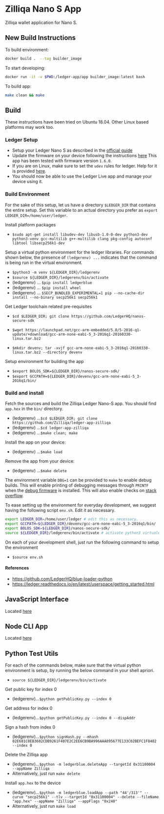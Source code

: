 # Zilliqa Nano S App

Zilliqa wallet application for Nano S.

## New Build Instructions

To build environment:

```sh
docker build .  --tag builder_image
```

To start developing:

```sh
docker run -it -v $PWD:/ledger-app/app builder_image:latest bash
```

To build app:

```sh
make clean && make
```

## Build

These instructions have been tried on Ubuntu 18.04. Other Linux based platforms
may work too.

### Ledger Setup

- Setup your Ledger Nano S as described in the
  [official guide](https://support.ledger.com/hc/en-us/articles/360000613793)
- Update the firmware on your device following the instructions
  [here](https://support.ledger.com/hc/en-us/articles/360002731113-Update-device-firmware)
  This app has been tested with firmware version `1.6.0`.
- If you are on Linux, make sure to set the `udev` rules for ledger. Help for it
  is provided
  [here](https://support.ledger.com/hc/en-us/articles/115005165269-Fix-connection-issues).
- You should now be able to use the Ledger Live app and manage your device using
  it.

### Build Environment

For the sake of this setup, let us have a directory `$LEDGER_DIR` that contains
the entire setup. Set this variable to an actual directory you prefer as
`export LEDGER_DIR=/home/user/ledger`.

Install platform packages

- `$sudo apt-get install libudev-dev libusb-1.0-0-dev python3-dev python3-venv gcc-multilib g++-multilib clang pkg-config autoconf libtool libsecp256k1-dev`

Setup a virtual python environment for the ledger libraries. For commands shown
below, the presence of `(ledgerenv) ...` indicates that the command is being run
in the virtual environment.

- `$python3 -m venv ${LEDGER_DIR}/ledgerenv`
- `$source ${LEDGER_DIR}/ledgerenv/bin/activate`
- (ledgerenv) ... `$pip install ledgerblue`
- (ledgerenv) ... `$pip install wheel`
- (ledgerenv) ...
  `$SECP_BUNDLED_EXPERIMENTAL=1 pip --no-cache-dir install --no-binary secp256k1 secp256k1`

Get Ledger toolchain related pre-requisites

- `$cd $LEDGER_DIR; git clone https://github.com/LedgerHQ/nanos-secure-sdk`

- `$wget https://launchpad.net/gcc-arm-embedded/5.0/5-2016-q1-update/+download/gcc-arm-none-eabi-5_3-2016q1-20160330-linux.tar.bz2`
- `$mkdir devenv; tar -xvjf gcc-arm-none-eabi-5_3-2016q1-20160330-linux.tar.bz2 --directory devenv`

Setup environment for building the app

- `$export BOLOS_SDK=${LEDGER_DIR}/nanos-secure-sdk/`
- `$export GCCPATH=${LEDGER_DIR}/devenv/gcc-arm-none-eabi-5_3-2016q1/bin/`

### Build and install

Fetch the sources and build the Zilliqa Ledger Nano-S app. You should find
`app.hex` in the `bin/` directory.

- (ledgerenv)
  ...`$cd $LEDGER_DIR; git clone https://github.com/Zilliqa/ledger-app-zilliqa`
- (ledgerenv) ...`$cd ledger-app-zilliqa`
- (ledgerenv) ...`$make clean; make`

Install the app on your device:

- (ledgerenv) ...`$make load`

Remove the app from your device:

- (ledgerenv) ...`$make delete`

The environment variable `DBG=1` can be provided to `make` to enable debug
builds. This will enable printing of debugging messages through `PRINTF` when
the
[debug firmware](https://ledger.readthedocs.io/en/latest/userspace/debugging.html)
is installed. This will also enable checks on
[stack overflow](https://ledger.readthedocs.io/en/latest/userspace/troubleshooting.html#stack-overflows).

To ease setting up the environment for everyday development, we suggest having
the following script `env.sh`. Edit it as necessary.

```bash
export LEDGER_DIR=/home/user/ledger # edit this as necessary.
export GCCPATH=${LEDGER_DIR}/devenv/gcc-arm-none-eabi-5_3-2016q1/bin/
export BOLOS_SDK=${LEDGER_DIR}/nanos-secure-sdk/
source ${LEDGER_DIR}/ledgerenv/bin/activate # activate python3 virtualenv
```

On each of your development shell, just run the following command to setup the
environment

- `$source env.sh`

#### References

- https://github.com/LedgerHQ/blue-loader-python
- https://ledger.readthedocs.io/en/latest/userspace/getting_started.html

## JavaScript Interface

Located [here](https://github.com/CryptoAeon/zil-ledger-js-interface)

## Node CLI App

Located [here](https://github.com/CryptoAeon/zil-ledger-node-app)

## Python Test Utils

For each of the commands below, make sure that the virtual python environment is
setup, by running the below command in your shell apriori.

- `source ${LEDGER_DIR}/ledgerenv/bin/activate`

Get public key for index 0

- (ledgerenv)...`$python getPublicKey.py --index 0`

Get address for index 0

- (ledgerenv)...`$python getPublicKey.py --index 0 --dispAddr`

Sign a hash from index 0

- (ledgerenv)...`$python signHash.py --mhash 02E681C8EB3602CDB9261F407E2C2EE6CB9BA996AAA895677E133C02BEFC1F8482 --index 0`

Delete the Zilliqa app

- (ledgerenv)...`$python -m ledgerblue.deleteApp --targetId 0x31100004 --appName Zilliqa`
- Alternatively, just run `make delete`

Install `app.hex` to the device

- (ledgerenv)...`$python -m ledgerblue.loadApp --path "44'/313'" --curve "secp256k1" --tlv --targetId "0x31100004" --delete --fileName "app.hex" --appName "Zilliqa" --appFlags "0x240"`
- Alternatively, just run `make load`
